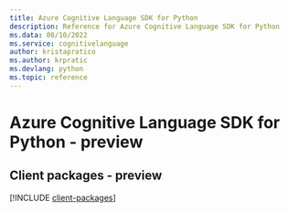 ```yaml
---
title: Azure Cognitive Language SDK for Python
description: Reference for Azure Cognitive Language SDK for Python
ms.data: 08/10/2022
ms.service: cognitivelanguage
author: kristapratico
ms.author: krpratic
ms.devlang: python
ms.topic: reference
---
```

# Azure Cognitive Language SDK for Python - preview

## Client packages - preview
[!INCLUDE [client-packages](cognitive-language-client-index.md)]